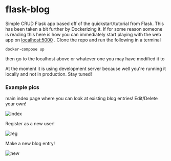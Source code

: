 # flask-blog
Simple CRUD Flask app based off of the quickstart/tutorial from Flask. This has been taken a bit further by Dockerizing it.
If for some reason someone is reading this here is how you can immediately start playing with the web app on [localhost:5000](localhost:5000) . Clone the repo and run the following in a terminal

```docker-compose up```

then go to the localhost above or whatever one you may have modified it to

At the moment it is using development server because well you're running it locally and not in production. Stay tuned!

### Example pics

main index page where you can look at existing blog entries! Edit/Delete your own!


![index](./pix/index.jpg) 

Register as a new user!

![reg](./pix/reg.jpg) 

Make a new blog entry!

![new](./pix/new.jpg) 